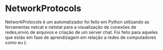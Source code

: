 # NetworkProtocols
NetworkProtocols é um automatizador  foi feito em Python utilizando as ferramentas
netcat e netstat para a visualização  de conexões de redes,envio de arquivos e  criação de um server chat.
Foi feito para aqueles que estão em fase de aprendizagem em relação a redes de computadores como eu (:
